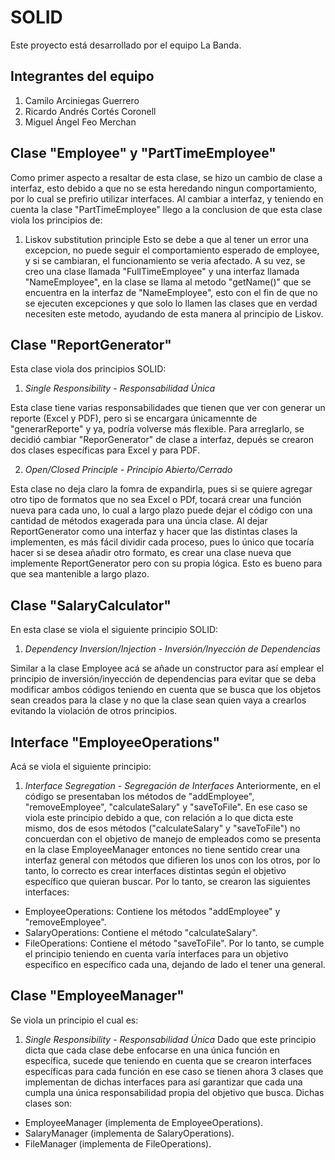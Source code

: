 # SOLID

Este proyecto está desarrollado por el equipo La Banda.

## Integrantes del equipo

1. Camilo Arciniegas Guerrero
2. Ricardo Andrés Cortés Coronell
3. Miguel Ángel Feo Merchan

## Clase "Employee" y "PartTimeEmployee"
Como primer aspecto a resaltar de esta clase, se hizo un cambio de clase a interfaz, esto debido a que no se esta heredando ningun comportamiento, por lo cual se prefirio utilizar interfaces.
Al cambiar a interfaz, y teniendo en cuenta la clase "PartTimeEmployee" llego a la conclusion de que esta clase viola los principios de: 
1. Liskov substitution principle
Esto se debe a que al tener un error una excepcion, no puede seguir el comportamiento esperado de employee, y si se cambiaran, el funcionamiento se veria afectado.
A su vez, se creo una clase llamada "FullTimeEmployee" y una interfaz llamada "NameEmployee", en la clase se llama al metodo "getName()" que se encuentra en la interfaz de "NameEmployee", esto con el fin de que no se ejecuten excepciones y que solo lo llamen las clases que en verdad necesiten este metodo, ayudando de esta manera al principio de Liskov.

   

## Clase "ReportGenerator"
Esta clase viola dos principios SOLID:
1. _Single Responsibility - Responsabilidad Única_

Esta clase tiene varias responsabilidades que tienen que ver con generar un reporte (Excel y PDF), pero si se encargara únicamennte de "generarReporte" y ya, podría volverse más flexible. Para arreglarlo, se decidió cambiar "ReporGenerator" de clase a interfaz, depués se crearon dos clases específicas para Excel y para PDF.

2. _Open/Closed Principle - Principio Abierto/Cerrado_

Esta clase no deja claro la fomra de expandirla, pues si se quiere agregar otro tipo de formatos que no sea Excel o PDf, tocará crear una función nueva para cada uno, lo cual a largo plazo puede dejar el código con una cantidad de métodos exagerada para una úncia clase. Al dejar ReportGenerator como una interfaz y hacer que las distintas clases la implementen, es más fácil dividir cada proceso, pues lo único que tocaría hacer si se desea añadir otro formato, es crear una clase nueva que implemente ReportGenerator pero con su propia lógica. Esto es bueno para que sea mantenible a largo plazo.

## Clase "SalaryCalculator"
En esta clase se viola el siguiente principio SOLID:
1. _Dependency Inversion/Injection - Inversión/Inyección de Dependencias_

Similar a la clase Employee acá se añade un constructor para así emplear el principio de inversión/inyección de dependencias para evitar que se deba modificar ambos códigos teniendo en cuenta que se busca que los objetos sean creados para la clase y no que la clase sean quien vaya a crearlos evitando la violación de otros principios.

## Interface "EmployeeOperations"
Acá se viola el siguiente principio:
1. _Interface Segregation - Segregación de Interfaces_
Anteriormente, en el código se presentaban los métodos de "addEmployee", "removeEmployee", "calculateSalary" y "saveToFile". En ese caso se viola este principio debido a que, con relación a lo que dicta este mismo, dos de esos métodos ("calculateSalary" y "saveToFile") no concuerdan con el objetivo de manejo de empleados como se presenta en la clase EmployeeManager entonces no tiene sentido crear una interfaz general con métodos que difieren los unos con los otros, por lo tanto, lo correcto es crear interfaces distintas según el objetivo específico que quieran buscar. Por lo tanto, se crearon las siguientes interfaces: 
- EmployeeOperations: Contiene los métodos "addEmployee" y "removeEmployee".
- SalaryOperations: Contiene el método "calculateSalary".
- FileOperations: Contiene el método "saveToFile".
Por lo tanto, se cumple el principio teniendo en cuenta varía interfaces para un objetivo específico en específico cada una, dejando de lado el tener una general.

## Clase "EmployeeManager"
Se viola un principio el cual es:
1. _Single Responsibility - Responsabilidad Única_
Dado que este principio dicta que cada clase debe enfocarse en una única función en específica, sucede que teniendo en cuenta que se crearon interfaces específicas para cada función en ese caso se tienen ahora 3 clases que implementan de dichas interfaces para así garantizar que cada una cumpla una única responsabilidad propia del objetivo que busca. Dichas clases son:
- EmployeeManager (implementa de EmployeeOperations).
- SalaryManager (implementa de SalaryOperations).
- FileManager (implementa de FileOperations).
